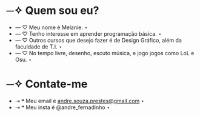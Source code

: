 # ─✧ Quem sou eu?


-  — ♡  Meu nome é Melanie. ⋆ 
-  — ♡  Tenho interesse em aprender programação básica. ⋆
-  — ♡  Outros cursos que desejo fazer é de Design Gráfico, além da faculdade de T.I. ⋆
-  — ♡  No tempo livre, desenho, escuto música, e jogo jogos como LoL e Osu. ⋆



 







# ─✧ Contate-me


- ⇢ ❝ Meu email é andre.souza.prestes@gmail.com ⋆
- ⇢ ❝ Meu insta é @andre_fernadinho ⋆




